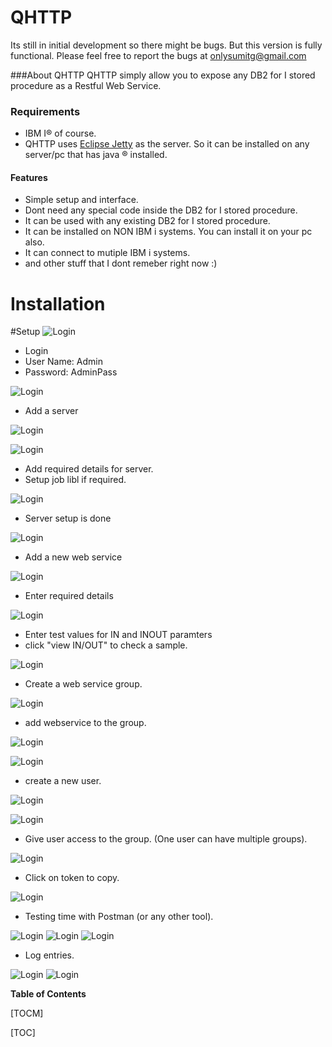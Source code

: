 # QHTTP

Its still in initial development so there might be bugs. But this version is fully functional. Please feel free to report the bugs at onlysumitg@gmail.com 

###About QHTTP
QHTTP simply allow you to expose any DB2 for I stored procedure as a  Restful Web Service. 

### Requirements
- IBM I&reg; of course. 
- QHTTP uses [Eclipse Jetty](https://www.eclipse.org/jetty/ "Eclipse Jetty") as the server. So it can be installed on any server/pc that has java &reg; installed.


#### Features
- Simple setup and interface.
- Dont need any special code inside the DB2 for I stored procedure.
- It can be used with any existing DB2 for I stored procedure.
- It can be installed on NON IBM i systems. You can install it on your pc also.
- It can connect to mutiple IBM i systems.
- and other stuff that I dont remeber right now :)



 
# Installation



#Setup
![Login](https://github.com/onlysumitg/qhttp_setup/blob/master/images/00100.png "Login")

- Login
- User Name: Admin
- Password: AdminPass

![Login](https://github.com/onlysumitg/qhttp_setup/blob/master/images/00200.png "Login")
- Add a server

![Login](https://github.com/onlysumitg/qhttp_setup/blob/master/images/00300.png "Login")


![Login](https://github.com/onlysumitg/qhttp_setup/blob/master/images/00400.png "Login")

- Add required details for server. 
- Setup job libl if required.


![Login](https://github.com/onlysumitg/qhttp_setup/blob/master/images/00500.png "Login")

- Server setup is done


![Login](https://github.com/onlysumitg/qhttp_setup/blob/master/images/00600.png "Login")

- Add a new web service

![Login](https://github.com/onlysumitg/qhttp_setup/blob/master/images/00700.png "Login")

- Enter required details


![Login](https://github.com/onlysumitg/qhttp_setup/blob/master/images/00800.png "Login")

- Enter test values for IN and INOUT paramters
- click "view IN/OUT" to check a sample.


![Login](https://github.com/onlysumitg/qhttp_setup/blob/master/images/00900.png "Login")

- Create a web service group.

![Login](https://github.com/onlysumitg/qhttp_setup/blob/master/images/00910.png "Login")

- add webservice to the group.

![Login](https://github.com/onlysumitg/qhttp_setup/blob/master/images/00920.png "Login")

![Login](https://github.com/onlysumitg/qhttp_setup/blob/master/images/00930.png "Login")

- create a new user.

![Login](https://github.com/onlysumitg/qhttp_setup/blob/master/images/00940.png "Login")


![Login](https://github.com/onlysumitg/qhttp_setup/blob/master/images/00950.png "Login")

- Give user access to the group. (One user can have multiple groups).

![Login](https://github.com/onlysumitg/qhttp_setup/blob/master/images/00960.png "Login")

- Click on token to copy.

![Login](https://github.com/onlysumitg/qhttp_setup/blob/master/images/00980.png "Login")
 
 
 
- Testing time with Postman (or any other tool).

![Login](https://github.com/onlysumitg/qhttp_setup/blob/master/images/01100.png "Login")
![Login](https://github.com/onlysumitg/qhttp_setup/blob/master/images/01200.png "Login")
![Login](https://github.com/onlysumitg/qhttp_setup/blob/master/images/01300.png "Login")

- Log entries.

![Login](https://github.com/onlysumitg/qhttp_setup/blob/master/images/02100.png "Login")
![Login](https://github.com/onlysumitg/qhttp_setup/blob/master/images/02200.png "Login")



 

**Table of Contents**

[TOCM]

[TOC]
